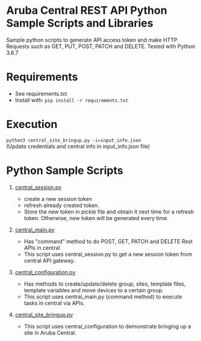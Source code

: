 # Aruba Central REST API Python Sample Scripts and Libraries
Sample python scripts to generate API access token and make HTTP Requests such as GET, PUT, POST, PATCH and DELETE.
Tested with Python 3.6.7

# Requirements

* See requirements.txt  
* Install with: `pip install -r requirements.txt`

# Execution

`python3 central_site_bringup.py -i=input_info.json`  
(Update credentials and central info in input_info.json file)

# Python Sample Scripts

1. [central_session.py](/rest-api-python-scripts/central_session.py) 
	- create a new session token 
	- refresh already created token.
	- Store the new token in pickle file and obtain it next time for a refresh token. Otherwise, new token will be generated every time.

2. [central_main.py](/rest-api-python-scripts/central_main.py)
	- Has "command" method to do POST, GET, PATCH and DELETE Rest APIs in central
	- This script uses central_session.py to get a new session token from central API gateway.

3. [central_configuration.py](/rest-api-python-scripts/central_configuration.py)
	- Has methods to create/update/delete group, sites, template files, template variables and move devices to a certain group.
	- This script uses central_main.py (command method) to execute tasks in central via APIs.

4. [central_site_bringup.py](/rest-api-python-scripts/central_site_bringup.py)
	- This script uses central_configuration to demonstrate bringing up a site in Aruba Central. 
